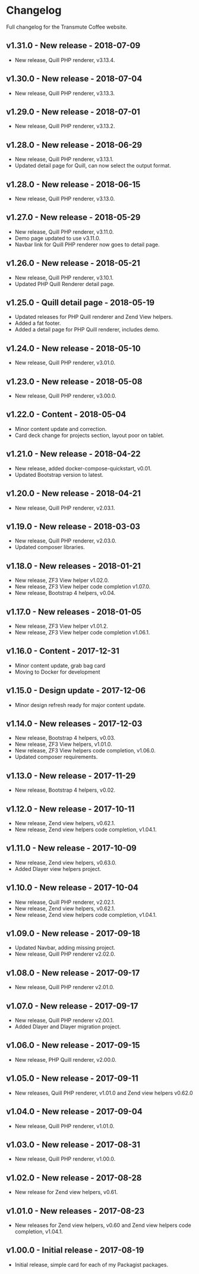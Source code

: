# Changelog

Full changelog for the Transmute Coffee website.

## v1.31.0 - New release - 2018-07-09

* New release, Quill PHP renderer, v3.13.4.

## v1.30.0 - New release - 2018-07-04

* New release, Quill PHP renderer, v3.13.3.

## v1.29.0 - New release - 2018-07-01

* New release, Quill PHP renderer, v3.13.2.

## v1.28.0 - New release - 2018-06-29

* New release, Quill PHP renderer, v3.13.1.
* Updated detail page for Quill, can now select the output format.

## v1.28.0 - New release - 2018-06-15

* New release, Quill PHP renderer, v3.13.0.

## v1.27.0 - New release - 2018-05-29

* New release, Quill PHP renderer, v3.11.0.
* Demo page updated to use v3.11.0.
* Navbar link for Quill PHP renderer now goes to detail page.

## v1.26.0 - New release - 2018-05-21

* New release, Quill PHP renderer, v3.10.1.
* Updated PHP Quill Renderer detail page.

## v1.25.0 - Quill detail page - 2018-05-19

* Updated releases for PHP Quill renderer and Zend View helpers.
* Added a fat footer.
* Added a detail page for PHP Quill renderer, includes demo.

## v1.24.0 - New release - 2018-05-10

* New release, Quill PHP renderer, v3.01.0.

## v1.23.0 - New release - 2018-05-08

* New release, Quill PHP renderer, v3.00.0.

## v1.22.0 - Content - 2018-05-04

* Minor content update and correction.
* Card deck change for projects section, layout poor on tablet.

## v1.21.0 - New release - 2018-04-22

* New release, added docker-compose-quickstart, v0.01.
* Updated Bootstrap version to latest.

## v1.20.0 - New release - 2018-04-21

* New release, Quill PHP renderer, v2.03.1.

## v1.19.0 - New release - 2018-03-03

* New release, Quill PHP renderer, v2.03.0.
* Updated composer libraries.

## v1.18.0 - New releases - 2018-01-21

* New release, ZF3 View helper v1.02.0.
* New release, ZF3 View helper code completion v1.07.0.
* New release, Bootstrap 4 helpers, v0.04.

## v1.17.0 - New releases - 2018-01-05

* New release, ZF3 View helper v1.01.2.
* New release, ZF3 View helper code completion v1.06.1.

## v1.16.0 - Content - 2017-12-31

* Minor content update, grab bag card
* Moving to Docker for development

## v1.15.0 - Design update - 2017-12-06

* Minor design refresh ready for major content update. 

## v1.14.0 - New releases - 2017-12-03

* New release, Bootstrap 4 helpers, v0.03.
* New release, ZF3 View helpers, v1.01.0.
* New release, ZF3 View helpers code completion, v1.06.0.
* Updated composer requirements.

## v1.13.0 - New release - 2017-11-29

* New release, Bootstrap 4 helpers, v0.02.

## v1.12.0 - New release - 2017-10-11

* New release, Zend view helpers, v0.62.1.
* New release, Zend view helpers code completion, v1.04.1.

## v1.11.0 - New release - 2017-10-09

* New release, Zend view helpers, v0.63.0.
* Added Dlayer view helpers project.

## v1.10.0 - New release - 2017-10-04

* New release, Quill PHP renderer, v2.02.1.
* New release, Zend view helpers, v0.62.1.
* New release, Zend view helpers code completion, v1.04.1.

## v1.09.0 - New release - 2017-09-18

* Updated Navbar, adding missing project.
* New release, Quill PHP renderer v2.02.0.

## v1.08.0 - New release - 2017-09-17

* New release, Quill PHP renderer v2.01.0.

## v1.07.0 - New release - 2017-09-17

* New release, Quill PHP renderer v2.00.1.
* Added Dlayer and Dlayer migration project.

## v1.06.0 - New release - 2017-09-15

* New release, PHP Quill renderer, v2.00.0.

## v1.05.0 - New release - 2017-09-11

* New releases, Quill PHP renderer, v1.01.0 and Zend view helpers v0.62.0

## v1.04.0 - New release - 2017-09-04

* New release, Quill PHP renderer, v1.01.0.

## v1.03.0 - New release - 2017-08-31

* New release, Quill PHP renderer, v1.00.0.

## v1.02.0 - New release - 2017-08-28

* New release for Zend view helpers, v0.61.

## v1.01.0  - New releases - 2017-08-23

* New releases for Zend view helpers, v0.60 and Zend view helpers code completion, v1.04.1.

## v1.00.0 - Initial release - 2017-08-19

* Initial release, simple card for each of my Packagist packages.
